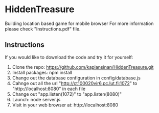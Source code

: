 # HiddenTreasure
Building location based game for mobile browser
For more information please check "Instructions.pdf" file. 
## Instructions
If you would like to download the code and try it for yourself:
  1. Clone the repo: https://github.com/kaplansinan/HiddenTreasure.git
  2. Install packages: npm install
  3. Change out the database configuration in config/database.js
  4. Cahnge out all the url "http://ct100020vir6.pc.lut.fi:1072" to "http://localhost:8080" in each file
  5. Change out "app.listen(1072)" to "app.listen(8080)"
  6. Launch: node server.js
  7. Visit in your web browser at: http://localhost:8080
